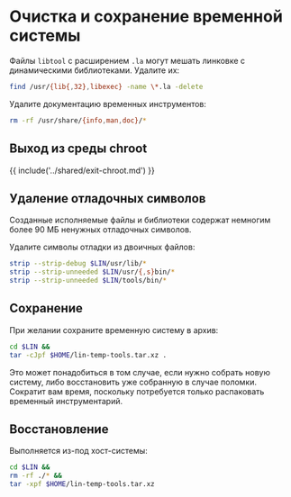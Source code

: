 # Очистка и сохранение временной системы

Файлы `libtool` с расширением `.la` могут мешать линковке с динамическими библиотеками. Удалите их:

```bash
find /usr/{lib{,32},libexec} -name \*.la -delete
```

Удалите документацию временных инструментов:

```bash
rm -rf /usr/share/{info,man,doc}/*
```

## Выход из среды chroot

{{ include('../shared/exit-chroot.md') }}

## Удаление отладочных символов

Созданные исполняемые файлы и библиотеки содержат немногим более 90 МБ ненужных отладочных символов.

Удалите символы отладки из двоичных файлов:

```bash
strip --strip-debug $LIN/usr/lib/*
strip --strip-unneeded $LIN/usr/{,s}bin/*
strip --strip-unneeded $LIN/tools/bin/*
```

## Сохранение

При желании сохраните временную систему в архив:

```bash
cd $LIN &&
tar -cJpf $HOME/lin-temp-tools.tar.xz .
```

Это может понадобиться в том случае, если нужно собрать новую систему, либо восстановить уже собранную в случае поломки. Сократит вам время, поскольку потребуется только распаковать временный инструментарий.

## Восстановление

Выполняется из-под хост-системы:

```bash
cd $LIN &&
rm -rf ./* &&
tar -xpf $HOME/lin-temp-tools.tar.xz
```
